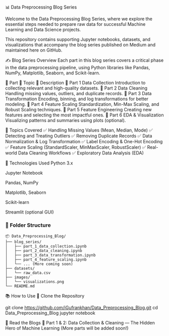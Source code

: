 📊 Data Preprocessing Blog Series

Welcome to the Data Preprocessing Blog Series, where we explore the essential steps needed to prepare raw data for successful Machine Learning and Data Science projects.

This repository contains supporting Jupyter notebooks, datasets, and visualizations that accompany the blog series published on Medium and maintained here on GitHub.





✍️ Blog Series Overview
Each part in this blog series covers a critical phase in the data preprocessing pipeline, using Python libraries like Pandas, NumPy, Matplotlib, Seaborn, and Scikit-learn.




🔢 Part	🧩 Topic	📌 Description
🔹 Part 1	Data Collection	Introduction to collecting relevant and high-quality datasets.
🔹 Part 2	Data Cleaning	Handling missing values, outliers, and duplicate records.
🔹 Part 3	Data Transformation	Encoding, binning, and log transformations for better modeling.
🔹 Part 4	Feature Scaling	Standardization, Min-Max Scaling, and Robust Scaling techniques.
🔹 Part 5	Feature Engineering	Creating new features and selecting the most impactful ones.
🔹 Part 6	EDA & Visualization	Visualizing patterns and summaries using plots (optional).




🧠 Topics Covered
✅ Handling Missing Values (Mean, Median, Mode)
✅ Detecting and Treating Outliers
✅ Removing Duplicate Records
✅ Data Normalization & Log Transformation
✅ Label Encoding & One-Hot Encoding
✅ Feature Scaling (StandardScaler, MinMaxScaler, RobustScaler)
✅ Real-world Data Cleaning Workflows
✅ Exploratory Data Analysis (EDA)



🐍 Technologies Used
Python 3.x

Jupyter Notebook

Pandas, NumPy

Matplotlib, Seaborn

Scikit-learn

Streamlit (optional GUI)



### 📂 Folder Structure

```
📦 Data_Preprocessing_Blog/
├── blog_series/
│   ├── part_1_data_collection.ipynb
│   ├── part_2_data_cleaning.ipynb
│   ├── part_3_data_transformation.ipynb
│   ├── part_4_feature_scaling.ipynb
│   └── ... (More coming soon)
├── datasets/
│   └── raw_data.csv
├── images/
│   └── visualizations.png
└── README.md
```


📚 How to Use
🔄 Clone the Repository

git clone https://github.com/iGufrankhan/Data_Preprocessing_Blog.git
cd Data_Preprocessing_Blog
jupyter notebook


📖 Read the Blogs
📝 Part 1 & 2: Data Collection & Cleaning — The Hidden Hero of Machine Learning
(More parts will be added soon!)










